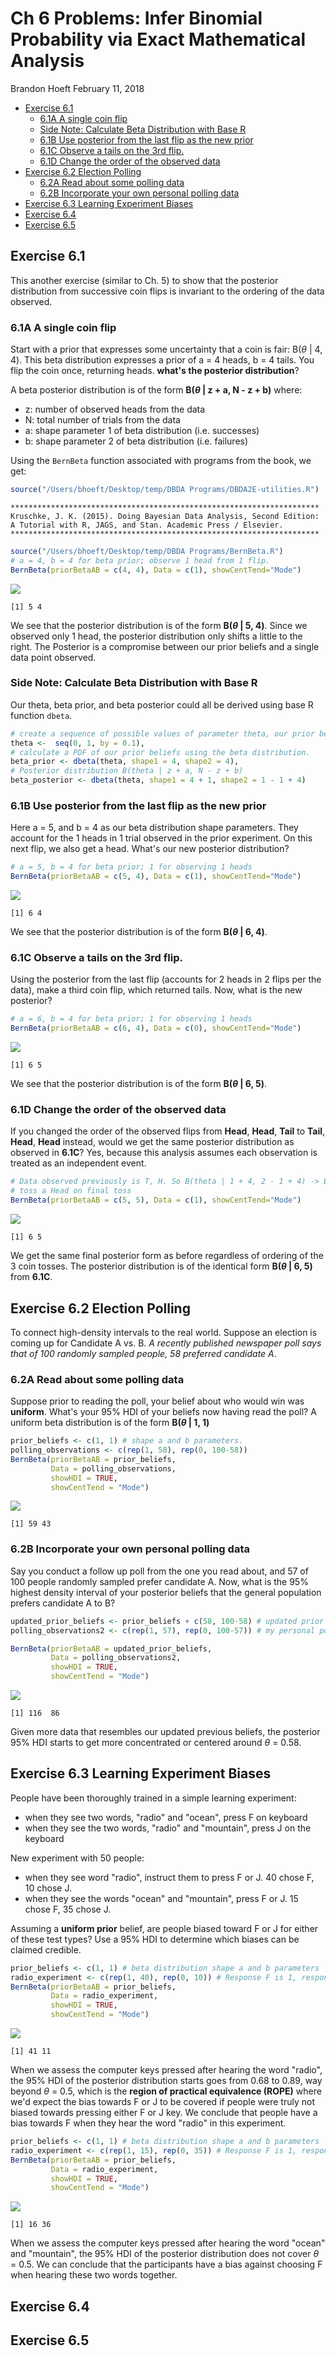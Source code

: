 Ch 6 Problems: Infer Binomial Probability via Exact Mathematical Analysis
================
Brandon Hoeft
February 11, 2018

-   [Exercise 6.1](#exercise-6.1)
    -   [6.1A A single coin flip](#a-a-single-coin-flip)
    -   [Side Note: Calculate Beta Distribution with Base R](#side-note-calculate-beta-distribution-with-base-r)
    -   [6.1B Use posterior from the last flip as the new prior](#b-use-posterior-from-the-last-flip-as-the-new-prior)
    -   [6.1C Observe a tails on the 3rd flip.](#c-observe-a-tails-on-the-3rd-flip.)
    -   [6.1D Change the order of the observed data](#d-change-the-order-of-the-observed-data)
-   [Exercise 6.2 Election Polling](#exercise-6.2-election-polling)
    -   [6.2A Read about some polling data](#a-read-about-some-polling-data)
    -   [6.2B Incorporate your own personal polling data](#b-incorporate-your-own-personal-polling-data)
-   [Exercise 6.3 Learning Experiment Biases](#exercise-6.3-learning-experiment-biases)
-   [Exercise 6.4](#exercise-6.4)
-   [Exercise 6.5](#exercise-6.5)

Exercise 6.1
------------

This another exercise (similar to Ch. 5) to show that the posterior distribution from successive coin flips is invariant to the ordering of the data observed.

### 6.1A A single coin flip

Start with a prior that expresses some uncertainty that a coin is fair: B(*θ* | 4, 4). This beta distribution expresses a prior of a = 4 heads, b = 4 tails. You flip the coin once, returning heads. **what's the posterior distribution**?

A beta posterior distribution is of the form **B(*θ* | z + a, N - z + b)** where:

-   z: number of observed heads from the data
-   N: total number of trials from the data
-   a: shape parameter 1 of beta distribution (i.e. successes)
-   b: shape parameter 2 of beta distribution (i.e. failures)

Using the `BernBeta` function associated with programs from the book, we get:

``` r
source("/Users/bhoeft/Desktop/temp/DBDA Programs/DBDA2E-utilities.R")
```


    *********************************************************************
    Kruschke, J. K. (2015). Doing Bayesian Data Analysis, Second Edition:
    A Tutorial with R, JAGS, and Stan. Academic Press / Elsevier.
    *********************************************************************

``` r
source("/Users/bhoeft/Desktop/temp/DBDA Programs/BernBeta.R")
# a = 4, b = 4 for beta prior; observe 1 head from 1 flip. 
BernBeta(priorBetaAB = c(4, 4), Data = c(1), showCentTend="Mode")
```

![](Ch6_Problems_files/figure-markdown_github/unnamed-chunk-1-1.png)

    [1] 5 4

We see that the posterior distribution is of the form **B(*θ* | 5, 4)**. Since we observed only 1 head, the posterior distribution only shifts a little to the right. The Posterior is a compromise between our prior beliefs and a single data point observed.

### Side Note: Calculate Beta Distribution with Base R

Our theta, beta prior, and beta posterior could all be derived using base R function `dbeta`.

``` r
# create a sequence of possible values of parameter theta, our prior beliefs. 
theta <-  seq(0, 1, by = 0.1),
# calculate a PDF of our prior beliefs using the beta distribution. 
beta_prior <- dbeta(theta, shape1 = 4, shape2 = 4),
# Posterior distribution B(theta | z + a, N - z + b)
beta_posterior <- dbeta(theta, shape1 = 4 + 1, shape2 = 1 - 1 + 4)
```

### 6.1B Use posterior from the last flip as the new prior

Here a = 5, and b = 4 as our beta distribution shape parameters. They account for the 1 heads in 1 trial observed in the prior experiment. On this next flip, we also get a head. What's our new posterior distribution?

``` r
# a = 5, b = 4 for beta prior; 1 for observing 1 heads
BernBeta(priorBetaAB = c(5, 4), Data = c(1), showCentTend="Mode")
```

![](Ch6_Problems_files/figure-markdown_github/unnamed-chunk-3-1.png)

    [1] 6 4

We see that the posterior distribution is of the form **B(*θ* | 6, 4)**.

### 6.1C Observe a tails on the 3rd flip.

Using the posterior from the last flip (accounts for 2 heads in 2 flips per the data), make a third coin flip, which returned tails. Now, what is the new posterior?

``` r
# a = 6, b = 4 for beta prior; 1 for observing 1 heads
BernBeta(priorBetaAB = c(6, 4), Data = c(0), showCentTend="Mode")
```

![](Ch6_Problems_files/figure-markdown_github/unnamed-chunk-4-1.png)

    [1] 6 5

We see that the posterior distribution is of the form **B(*θ* | 6, 5)**.

### 6.1D Change the order of the observed data

If you changed the order of the observed flips from **Head**, **Head**, **Tail** to **Tail**, **Head**, **Head** instead, would we get the same posterior distribution as observed in **6.1C**? Yes, because this analysis assumes each observation is treated as an independent event.

``` r
# Data observed previously is T, H. So B(theta | 1 + 4, 2 - 1 + 4) -> B(theta | 5, 5) is new prior
# toss a Head on final toss
BernBeta(priorBetaAB = c(5, 5), Data = c(1), showCentTend="Mode")
```

![](Ch6_Problems_files/figure-markdown_github/unnamed-chunk-5-1.png)

    [1] 6 5

We get the same final posterior form as before regardless of ordering of the 3 coin tosses. The posterior distribution is of the identical form **B(*θ* | 6, 5)** from **6.1C**.

Exercise 6.2 Election Polling
-----------------------------

To connect high-density intervals to the real world. Suppose an election is coming up for Candidate A vs. B. *A recently published newspaper poll says that of 100 randomly sampled people, 58 preferred candidate A*.

### 6.2A Read about some polling data

Suppose prior to reading the poll, your belief about who would win was **uniform**. What's your 95% HDI of your beliefs now having read the poll? A uniform beta distribution is of the form **B(*θ* | 1, 1)**

``` r
prior_beliefs <- c(1, 1) # shape a and b parameters.
polling_observations <- c(rep(1, 58), rep(0, 100-58))
BernBeta(priorBetaAB = prior_beliefs,
         Data = polling_observations,
         showHDI = TRUE,
         showCentTend = "Mode")
```

![](Ch6_Problems_files/figure-markdown_github/unnamed-chunk-6-1.png)

    [1] 59 43

### 6.2B Incorporate your own personal polling data

Say you conduct a follow up poll from the one you read about, and 57 of 100 people randomly sampled prefer candidate A. Now, what is the 95% highest density interval of your posterior beliefs that the general population prefers candidate A to B?

``` r
updated_prior_beliefs <- prior_beliefs + c(58, 100-58) # updated prior shape a and b parameters.
polling_observations2 <- c(rep(1, 57), rep(0, 100-57)) # my personal poll

BernBeta(priorBetaAB = updated_prior_beliefs,
         Data = polling_observations2,
         showHDI = TRUE,
         showCentTend = "Mode")
```

![](Ch6_Problems_files/figure-markdown_github/unnamed-chunk-7-1.png)

    [1] 116  86

Given more data that resembles our updated previous beliefs, the posterior 95% HDI starts to get more concentrated or centered around *θ* = 0.58.

Exercise 6.3 Learning Experiment Biases
---------------------------------------

People have been thoroughly trained in a simple learning experiment:

-   when they see two words, "radio" and "ocean", press F on keyboard
-   when they see the two words, "radio" and "mountain", press J on the keyboard

New experiment with 50 people:

-   when they see word "radio", instruct them to press F or J. 40 chose F, 10 chose J.
-   when they see the words "ocean" and "mountain", press F or J. 15 chose F, 35 chose J.

Assuming a **uniform prior** belief, are people biased toward F or J for either of these test types? Use a 95% HDI to determine which biases can be claimed credible.

``` r
prior_beliefs <- c(1, 1) # beta distribution shape a and b parameters
radio_experiment <- c(rep(1, 40), rep(0, 10)) # Response F is 1, response J is 0.
BernBeta(priorBetaAB = prior_beliefs,
         Data = radio_experiment,
         showHDI = TRUE,
         showCentTend = "Mode")
```

![](Ch6_Problems_files/figure-markdown_github/unnamed-chunk-8-1.png)

    [1] 41 11

When we assess the computer keys pressed after hearing the word "radio", the 95% HDI of the posterior distribution starts goes from 0.68 to 0.89, way beyond *θ* = 0.5, which is the **region of practical equivalence (ROPE)** where we'd expect the bias towards F or J to be covered if people were truly not biased towards pressing either F or J key. We conclude that people have a bias towards F when they hear the word "radio" in this experiment.

``` r
prior_beliefs <- c(1, 1) # beta distribution shape a and b parameters
radio_experiment <- c(rep(1, 15), rep(0, 35)) # Response F is 1, response J is 0.
BernBeta(priorBetaAB = prior_beliefs,
         Data = radio_experiment,
         showHDI = TRUE,
         showCentTend = "Mode")
```

![](Ch6_Problems_files/figure-markdown_github/unnamed-chunk-9-1.png)

    [1] 16 36

When we assess the computer keys pressed after hearing the word "ocean" and "mountain", the 95% HDI of the posterior distribution does not cover *θ* = 0.5. We can conclude that the participants have a bias against choosing F when hearing these two words together.

Exercise 6.4
------------

Exercise 6.5
------------
